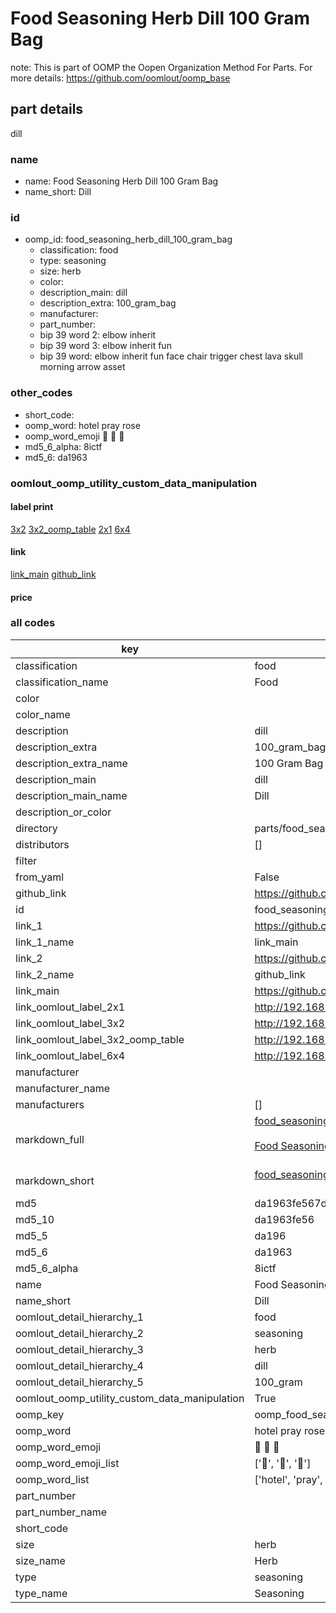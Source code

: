 # Food Seasoning Herb Dill 100 Gram Bag  

note: This is part of OOMP the Oopen Organization Method For Parts. For more details: https://github.com/oomlout/oomp_base

##  part details



dill

### name
* name: Food Seasoning Herb Dill 100 Gram Bag
* name_short: Dill
### id
* oomp_id: food_seasoning_herb_dill_100_gram_bag
  * classification: food
  * type: seasoning
  * size: herb
  * color: 
  * description_main: dill
  * description_extra: 100_gram_bag
  * manufacturer: 
  * part_number: 
  * bip 39 word 2: elbow inherit
  * bip 39 word 3: elbow inherit fun
  * bip 39 word: elbow inherit fun face chair trigger chest lava skull morning arrow asset

### other_codes
* short_code: 
* oomp_word: hotel pray rose
* oomp_word_emoji :hotel: :pray: :rose:
* md5_6_alpha: 8ictf
* md5_6: da1963






### oomlout_oomp_utility_custom_data_manipulation
#### label print
[3x2](http://192.168.1.245:1112/?label=oomp%208ictf)
[3x2_oomp_table](http://192.168.1.107:1112/?label=oomp%208ictf)
[2x1](http://192.168.1.242:1112/?label=oomp%208ictf)
[6x4](http://192.168.1.55:1112/?label=oomp%208ictf)    

#### link

[link_main](https://github.com/oomlout/oomlout_oomp_current_version_messy/tree/main/parts/food_seasoning_herb_dill_100_gram_bag) [github_link](https://github.com/oomlout/oomlout_oomp_part_src/tree/main/parts/food_seasoning_herb_dill_100_gram_bag)                             

#### price







### all codes 
| key | value |  
| --- | --- |  
| classification | food |  
| classification_name | Food |  
| color |  |  
| color_name |  |  
| description | dill |  
| description_extra | 100_gram_bag |  
| description_extra_name | 100 Gram Bag |  
| description_main | dill |  
| description_main_name | Dill |  
| description_or_color |   |  
| directory | parts/food_seasoning_herb_dill_100_gram_bag |  
| distributors | [] |  
| filter |  |  
| from_yaml | False |  
| github_link | https://github.com/oomlout/oomlout_oomp_part_src/tree/main/parts/food_seasoning_herb_dill_100_gram_bag |  
| id | food_seasoning_herb_dill_100_gram_bag |  
| link_1 | https://github.com/oomlout/oomlout_oomp_current_version_messy/tree/main/parts/food_seasoning_herb_dill_100_gram_bag |  
| link_1_name | link_main |  
| link_2 | https://github.com/oomlout/oomlout_oomp_part_src/tree/main/parts/food_seasoning_herb_dill_100_gram_bag |  
| link_2_name | github_link |  
| link_main | https://github.com/oomlout/oomlout_oomp_current_version_messy/tree/main/parts/food_seasoning_herb_dill_100_gram_bag |  
| link_oomlout_label_2x1 | http://192.168.1.242:1112/?label=oomp%208ictf |  
| link_oomlout_label_3x2 | http://192.168.1.245:1112/?label=oomp%208ictf |  
| link_oomlout_label_3x2_oomp_table | http://192.168.1.107:1112/?label=oomp%208ictf |  
| link_oomlout_label_6x4 | http://192.168.1.55:1112/?label=oomp%208ictf |  
| manufacturer |  |  
| manufacturer_name |  |  
| manufacturers | [] |  
| markdown_full | [food_seasoning_herb_dill_100_gram_bag](https://github.com/oomlout/oomlout_oomp_current_version_messy/tree/main/parts/food_seasoning_herb_dill_100_gram_bag)<br>[](https://github.com/oomlout/oomlout_oomp_current_version_messy/tree/main/parts/food_seasoning_herb_dill_100_gram_bag)<br>[Food Seasoning Herb Dill 100 Gram Bag](https://github.com/oomlout/oomlout_oomp_current_version_messy/tree/main/parts/food_seasoning_herb_dill_100_gram_bag)<br><br> |  
| markdown_short | [food_seasoning_herb_dill_100_gram_bag](https://github.com/oomlout/oomlout_oomp_current_version_messy/tree/main/parts/food_seasoning_herb_dill_100_gram_bag)<br><br> |  
| md5 | da1963fe567dc4f3a212e518bc1cf239 |  
| md5_10 | da1963fe56 |  
| md5_5 | da196 |  
| md5_6 | da1963 |  
| md5_6_alpha | 8ictf |  
| name | Food Seasoning Herb Dill 100 Gram Bag |  
| name_short | Dill |  
| oomlout_detail_hierarchy_1 | food |  
| oomlout_detail_hierarchy_2 | seasoning |  
| oomlout_detail_hierarchy_3 | herb |  
| oomlout_detail_hierarchy_4 | dill |  
| oomlout_detail_hierarchy_5 | 100_gram |  
| oomlout_oomp_utility_custom_data_manipulation | True |  
| oomp_key | oomp_food_seasoning_herb_dill_100_gram_bag |  
| oomp_word | hotel pray rose |  
| oomp_word_emoji | :hotel: :pray: :rose: |  
| oomp_word_emoji_list | [':hotel:', ':pray:', ':rose:'] |  
| oomp_word_list | ['hotel', 'pray', 'rose'] |  
| part_number |  |  
| part_number_name |  |  
| short_code |  |  
| size | herb |  
| size_name | Herb |  
| type | seasoning |  
| type_name | Seasoning |  
